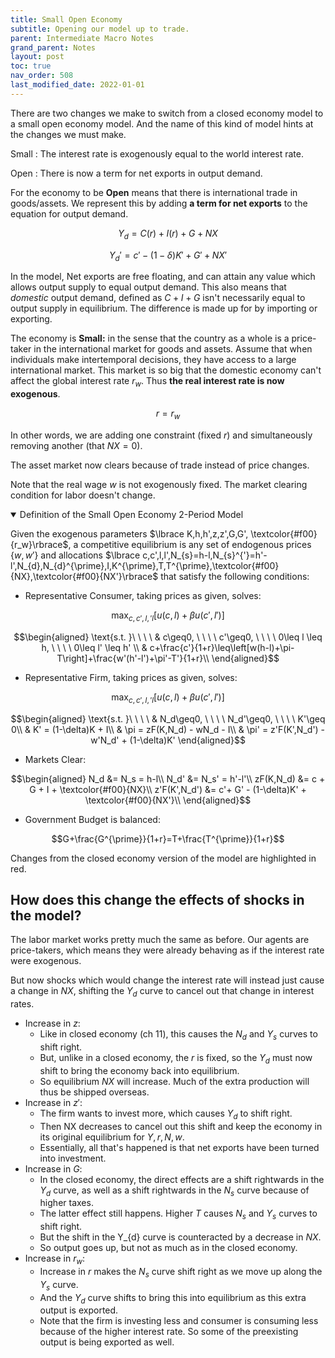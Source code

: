 ```yaml
---
title: Small Open Economy
subtitle: Opening our model up to trade.
parent: Intermediate Macro Notes
grand_parent: Notes
layout: post
toc: true
nav_order: 508
last_modified_date: 2022-01-01
---
```


There are two changes we make to switch from a closed economy model to a small open economy model.
And the name of this kind of model hints at the changes we must make.

Small
: The interest rate is exogenously equal to the world interest rate.

Open
: There is now a term for net exports in output demand.

For the economy to be **Open** means that there is international trade in goods/assets.
We represent this by adding **a term for net exports** to the equation for output demand.


$$Y_{d}=C(r)+I(r)+G+NX$$

$$Y_{d}'=c' - (1-\delta)K' + G' + NX'$$

In the model, Net exports are free floating, and can attain any value which allows output supply to equal output demand.
This also means that *domestic* output demand, defined as $C+I+G$ isn't necessarily equal to output supply in equilibrium. The difference is made up for by importing or exporting.


The economy is **Small:** in the sense that the country as a whole is a price-taker in the international market for goods and assets.
Assume that when individuals make intertemporal decisions, they have access to a large international market. 
This market is so big that the domestic economy can't affect the global interest rate $r_{w}$. 
Thus **the real interest rate is now exogenous**. 

$$r=r_{w}$$


In other words, we are adding one constraint (fixed $r$) and simultaneously removing another (that $NX=0$).

The asset market now clears because of trade instead of price changes.

Note that the real wage $w$ is not exogenously fixed. The market clearing condition for labor doesn't change. 

<aside hidden>In many models of international trade, it's the fact that labor markets are separate that makes countries distinct.</aside>


<div class="pagebreak"/>






















<details markdown="block" open>
<summary>Definition of the Small Open Economy 2-Period Model</summary>

Given the exogenous parameters $\lbrace K,h,h',z,z',G,G', \textcolor{#f00}{r_w}\rbrace$,
a competitive equilibrium is any set of endogenous prices $\lbrace w,w'\rbrace$ and allocations $\lbrace c,c',l,l',N_{s}=h-l,N_{s}^{'}=h'-l',N_{d},N_{d}^{\prime},I,K^{\prime},T,T^{\prime},\textcolor{#f00}{NX},\textcolor{#f00}{NX'}\rbrace$ that satisfy the following conditions:

- Representative Consumer, taking prices as given, solves:

$$\max_{c,c',l,'l} \left[u(c,l)+\beta u(c',l')\right]$$

$$\begin{aligned}
\text{s.t. }\ \ \ \ & c\geq0, \ \ \ \ c'\geq0, \ \ \ \ 0\leq l \leq h, \ \ \ \ 0\leq l' \leq h' \\
& c+\frac{c'}{1+r}\leq\left[w(h-l)+\pi-T\right]+\frac{w'(h'-l')+\pi'-T'}{1+r}\\
\end{aligned}$$

- Representative Firm, taking prices as given, solves:

$$\max_{c,c',l,'l} \left[u(c,l)+\beta u(c',l')\right]$$

$$\begin{aligned}
\text{s.t. }\ \ \ \ & N_d\geq0, \ \ \ \ N_d'\geq0, \ \ \ \ K'\geq 0\\
& K' = (1-\delta)K + I\\
& \pi = zF(K,N_d) - wN_d - I\\
& \pi' = z'F(K',N_d') - w'N_d' + (1-\delta)K'
\end{aligned}$$

- Markets Clear:
  
$$\begin{aligned}
N_d &= N_s = h-l\\
N_d' &= N_s' = h'-l'\\
zF(K,N_d) &= c + G + I + \textcolor{#f00}{NX}\\
z'F(K',N_d') &= c'+ G' - (1-\delta)K' + \textcolor{#f00}{NX'}\\
\end{aligned}$$

<!--- Profit is $\pi=Y-wN_{d}$-->

- Government Budget is balanced:

$$G+\frac{G^{\prime}}{1+r}=T+\frac{T^{\prime}}{1+r}$$

</details>

Changes from the closed economy version of the model are highlighted in red.

<div class="pagebreak"/>







## How does this change the effects of shocks in the model?

The labor market works pretty much the same as before.
Our agents are price-takers, which means they were already behaving as if the interest rate were exogenous.

But now shocks which would change the interest rate will instead just cause a change in $NX$, shifting the $Y_{d}$ curve to cancel out that change in interest rates.

- Increase in $z$:
    -  Like in closed economy (ch 11), this causes the $N_{d}$ and $Y_{s}$ curves to shift right.
    -  But, unlike in a closed economy, the $r$ is fixed, so the $Y_{d}$ must now shift to bring the economy back into equilibrium.
    - So equilibrium $NX$ will increase. Much of the extra production will thus be shipped overseas.
- Increase in $z'$:
    - The firm wants to invest more, which causes $Y_{d}$ to shift right.
    - Then NX decreases to cancel out this shift and keep the economy in its original equilibrium for $Y,r,N,w$.
    - Essentially, all that's happened is that net exports have been turned into investment.
- Increase in $G$:
    - In the closed economy, the direct effects are a shift rightwards in the $Y_d$ curve, as well as a shift rightwards in the $N_s$ curve because of higher taxes.
    - The latter effect still happens. Higher $T$ causes $N_{s}$ and $Y_{s}$ curves to shift right.
    - But the shift in the Y_{d} curve is counteracted by a decrease in $NX$.
    - So output goes up, but not as much as in the closed economy. 
- Increase in $r_w$:
    - Increase in $r$ makes the $N_{s}$ curve shift right as we move up along the $Y_{s}$ curve.
    -  And the $Y_{d}$ curve shifts to bring this into equilibrium as this extra output is exported.
    -  Note that the firm is investing less and consumer is consuming less because of the higher interest rate. So some of the preexisting output is being exported as well.







<!--


## Other Notes about Open Economies

### Current Account and Savings:

2 period endowment economy budget constraints:c+\frac{c'}{1+r}\leq(y-T)+\frac{y'-T'}{1+r}

G+\frac{G'}{1+r}=T+\frac{T'}{1+r}

In first period:s_{p}=(y-T)-c

• s_{g}=T-G

\text{national savings}	=s_{p}+s_{g}
	=(y-T)-c+T-G
	=y-c-G

In the closed economy, where the market clearing condition is y=c+G

In the open economy, the market clearing condition is y=c+G+NX\text{national savings}	=s_{p}+s_{g}
	=y-c-G
	=NX



### Additional Vocab Terms:

Current Account +capital account = balance of payments

Current Account: Net exports, and also transfers. 

Capital Account:

– portfolio investment: investment in a company that already exists
– foreign direct investment: creating a new business


-->